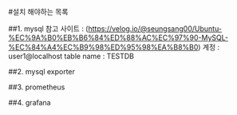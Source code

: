 #설치 해야하는 목록

##1. mysql
참고 사이트 : (https://velog.io/@seungsang00/Ubuntu-%EC%9A%B0%EB%B6%84%ED%88%AC%EC%97%90-MySQL-%EC%84%A4%EC%B9%98%ED%95%98%EA%B8%B0)
계정 : user1@localhost
table name : TESTDB

##2. mysql exporter

##3. prometheus

##4. grafana